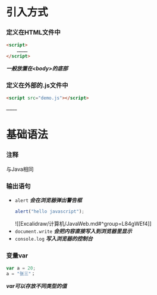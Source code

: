 # 引入方式

### 定义在HTML文件中
```html
<script>
	…………
</script>
```
***一般放置在\<body\>的底部***
### 定义在外部的.js文件中
```html
<script src="demo.js"></script>
```
```js
…………
```

# 基础语法

### 注释
与Java相同
### 输出语句
- `alert` 
  ***会在浏览器弹出警告框***
  ```js
  alert("hello javascript");
  ```
  ![[Excalidraw/计算机/JavaWeb.md#^group=L84gWEf4]]
- `document.write` 
  ***会把内容直接写入到浏览器里显示***
- `console.log` 
  ***写入浏览器的控制台***
### 变量var
```js
var a = 20;
a = "张三"；
```
***var可以存放不同类型的值***
